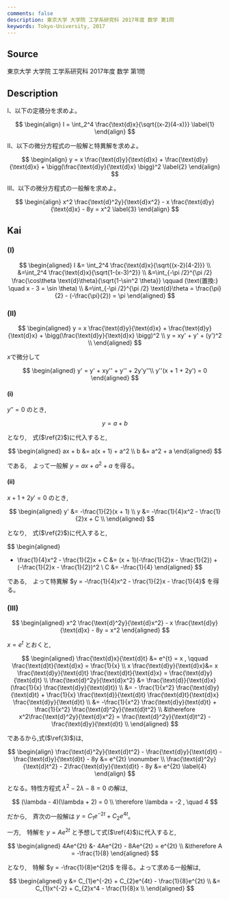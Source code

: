 ```yaml
---
comments: false
description: 東京大学 大学院 工学系研究科 2017年度 数学 第1問
keywords: Tokyo-University, 2017
---
```


## Source
東京大学 大学院 工学系研究科 2017年度 数学 第1問

## Description
I、以下の定積分を求めよ。

$$
\begin{align}
I = \int_2^4 \frac{\text{d}x}{\sqrt{(x-2)(4-x)}} \label{1}
\end{align}
$$

II、以下の微分方程式の一般解と特異解を求めよ。

$$
\begin{align}
y = x \frac{\text{d}y}{\text{d}x} + \frac{\text{d}y}{\text{d}x} + \bigg(\frac{\text{d}y}{\text{d}x} \bigg)^2 \label{2}
\end{align}
$$

III、以下の微分方程式の一般解を求めよ。

$$
\begin{align}
x^2 \frac{\text{d}^2y}{\text{d}x^2} - x \frac{\text{d}y}{\text{d}x} - 8y = x^2 \label{3}
\end{align}
$$

## Kai
### (I)

$$
\begin{aligned}
I &= \int_2^4 \frac{\text{d}x}{\sqrt{(x-2)(4-2)}} \\
&=\int_2^4 \frac{\text{d}x}{\sqrt{1-(x-3)^2}} \\
&=\int_{-\pi /2}^{\pi /2} \frac{\cos\theta \text{d}\theta}{\sqrt{1-\sin^2 \theta}}  \qquad (\text{置換:} \quad x - 3 = \sin \theta) \\
&=\int_{-\pi /2}^{\pi /2} \text{d}\theta = \frac{\pi}{2} - (-\frac{\pi}{2}) = \pi
\end{aligned}
$$

### (II)

$$
\begin{aligned}
y = x \frac{\text{d}y}{\text{d}x} + \frac{\text{d}y}{\text{d}x} + \bigg(\frac{\text{d}y}{\text{d}x} \bigg)^2 \\
y = xy' + y' + (y')^2 \\
\end{aligned}
$$

$x\text{で微分して}$

$$
\begin{aligned}
y' = y' + xy'' + y'' + 2y'y''\\
y''(x + 1 + 2y') = 0
\end{aligned}
$$

#### (i)
$y'' = 0$ のとき,

$$
y = a + b
$$

となり,　式($\ref{2}$)に代入すると,

$$
\begin{aligned}
ax + b &= a(x + 1) + a^2 \\
b &= a^2 + a
\end{aligned}
$$

である,　よって一般解 $y = ax + a^2 + a$ を得る。

#### (ii)

$x + 1 + 2y' = 0$ のとき,

$$
\begin{aligned}
y' &= -\frac{1}{2}(x + 1) \\
y &= -\frac{1}{4}x^2 - \frac{1}{2}x + C \\ 
\end{aligned}
$$

となり,　式($\ref{2}$)に代入すると,

$$
\begin{aligned}
- \frac{1}{4}x^2 - \frac{1}{2}x + C &= (x + 1)(-\frac{1}{2}x - \frac{1}{2}) + (-\frac{1}{2}x - \frac{1}{2})^2 \\
C &= -\frac{1}{4}
\end{aligned}
$$

である,　よって特異解 $y = -\frac{1}{4}x^2 - \frac{1}{2}x - \frac{1}{4}$ を得る。

### (III)

$$
\begin{aligned}
x^2 \frac{\text{d}^2y}{\text{d}x^2} - x \frac{\text{d}y}{\text{d}x} - 8y = x^2 
\end{aligned}
$$

$x = e^{t}$ とおくと,

$$
\begin{aligned}
\frac{\text{d}x}{\text{d}t} &= e^{t} = x , \qquad \frac{\text{d}t}{\text{d}x} = \frac{1}{x} \\
x \frac{\text{d}y}{\text{d}x}&= x \frac{\text{d}y}{\text{d}t} \frac{\text{d}t}{\text{d}x} = \frac{\text{d}y}{\text{d}t} \\
\frac{\text{d}^2y}{\text{d}x^2} &= \frac{\text{d}}{\text{d}x} (\frac{1}{x} \frac{\text{d}y}{\text{d}t}) \\
&= - \frac{1}{x^2} \frac{\text{d}y}{\text{d}t} + \frac{1}{x} \frac{\text{d}}{\text{d}t}  \frac{\text{d}t}{\text{d}x} \frac{\text{d}y}{\text{d}t} \\
&= -\frac{1}{x^2} \frac{\text{d}y}{text{d}t} + \frac{1}{x^2} \frac{\text{d}^2y}{\text{d}t^2} \\
&\therefore  x^2\frac{\text{d}^2y}{\text{d}x^2} = \frac{\text{d}^2y}{\text{d}t^2} - \frac{\text{d}y}{\text{d}t} \\
\end{aligned}
$$

であるから,式($\ref{3}$)は,

$$
\begin{align}
\frac{\text{d}^2y}{\text{d}t^2} - \frac{\text{d}y}{\text{d}t} - \frac{\text{d}y}{\text{d}t} - 8y &= e^{2t} \nonumber \\
\frac{\text{d}^2y}{\text{d}t^2} - 2\frac{\text{d}y}{\text{d}t} - 8y &= e^{2t} \label{4}
\end{align}
$$

となる。特性方程式 $\lambda^2 - 2\lambda - 8 = 0$ の解は,

$$
(\lambda - 4)(\lambda + 2) = 0 \\
\therefore \lambda = -2 , \quad 4
$$

だから,　斉次の一般解は $y = C_{1}e^{-2t} + C_{2}e^{4t}$。

一方,　特解を $y = Ae^{2t}$ と予想して式($\ref{4}$)に代入すると,

$$
\begin{aligned}
4Ae^{2t} &- 4Ae^{2t} - 8Ae^{2t} = e^{2t} \\
&\therefore A = -\frac{1}{8}
\end{aligned}
$$

となり,　特解 $y = -\frac{1}{8}e^{2t}$ を得る。よって求める一般解は,

$$
\begin{aligned}
y &= C_{1}e^{-2t} + C_{2}e^{4t} - \frac{1}{8}e^{2t} \\
&= C_{1}x^{-2} + C_{2}x^4 - \frac{1}{8}x \\
\end{aligned}
$$
